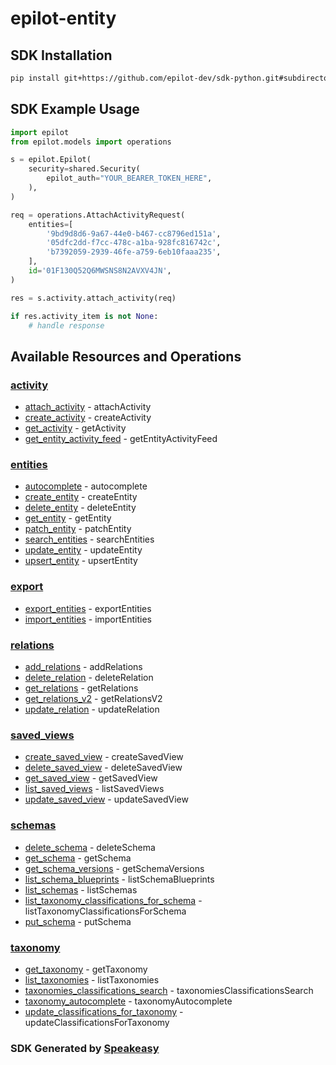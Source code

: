 # epilot-entity

<!-- Start SDK Installation -->
## SDK Installation

```bash
pip install git+https://github.com/epilot-dev/sdk-python.git#subdirectory=entity
```
<!-- End SDK Installation -->

## SDK Example Usage
<!-- Start SDK Example Usage -->
```python
import epilot
from epilot.models import operations

s = epilot.Epilot(
    security=shared.Security(
        epilot_auth="YOUR_BEARER_TOKEN_HERE",
    ),
)

req = operations.AttachActivityRequest(
    entities=[
        '9bd9d8d6-9a67-44e0-b467-cc8796ed151a',
        '05dfc2dd-f7cc-478c-a1ba-928fc816742c',
        'b7392059-2939-46fe-a759-6eb10faaa235',
    ],
    id='01F130Q52Q6MWSNS8N2AVXV4JN',
)

res = s.activity.attach_activity(req)

if res.activity_item is not None:
    # handle response
```
<!-- End SDK Example Usage -->

<!-- Start SDK Available Operations -->
## Available Resources and Operations


### [activity](docs/activity/README.md)

* [attach_activity](docs/activity/README.md#attach_activity) - attachActivity
* [create_activity](docs/activity/README.md#create_activity) - createActivity
* [get_activity](docs/activity/README.md#get_activity) - getActivity
* [get_entity_activity_feed](docs/activity/README.md#get_entity_activity_feed) - getEntityActivityFeed

### [entities](docs/entities/README.md)

* [autocomplete](docs/entities/README.md#autocomplete) - autocomplete
* [create_entity](docs/entities/README.md#create_entity) - createEntity
* [delete_entity](docs/entities/README.md#delete_entity) - deleteEntity
* [get_entity](docs/entities/README.md#get_entity) - getEntity
* [patch_entity](docs/entities/README.md#patch_entity) - patchEntity
* [search_entities](docs/entities/README.md#search_entities) - searchEntities
* [update_entity](docs/entities/README.md#update_entity) - updateEntity
* [upsert_entity](docs/entities/README.md#upsert_entity) - upsertEntity

### [export](docs/export/README.md)

* [export_entities](docs/export/README.md#export_entities) - exportEntities
* [import_entities](docs/export/README.md#import_entities) - importEntities

### [relations](docs/relations/README.md)

* [add_relations](docs/relations/README.md#add_relations) - addRelations
* [delete_relation](docs/relations/README.md#delete_relation) - deleteRelation
* [get_relations](docs/relations/README.md#get_relations) - getRelations
* [get_relations_v2](docs/relations/README.md#get_relations_v2) - getRelationsV2
* [update_relation](docs/relations/README.md#update_relation) - updateRelation

### [saved_views](docs/savedviews/README.md)

* [create_saved_view](docs/savedviews/README.md#create_saved_view) - createSavedView
* [delete_saved_view](docs/savedviews/README.md#delete_saved_view) - deleteSavedView
* [get_saved_view](docs/savedviews/README.md#get_saved_view) - getSavedView
* [list_saved_views](docs/savedviews/README.md#list_saved_views) - listSavedViews
* [update_saved_view](docs/savedviews/README.md#update_saved_view) - updateSavedView

### [schemas](docs/schemas/README.md)

* [delete_schema](docs/schemas/README.md#delete_schema) - deleteSchema
* [get_schema](docs/schemas/README.md#get_schema) - getSchema
* [get_schema_versions](docs/schemas/README.md#get_schema_versions) - getSchemaVersions
* [list_schema_blueprints](docs/schemas/README.md#list_schema_blueprints) - listSchemaBlueprints
* [list_schemas](docs/schemas/README.md#list_schemas) - listSchemas
* [list_taxonomy_classifications_for_schema](docs/schemas/README.md#list_taxonomy_classifications_for_schema) - listTaxonomyClassificationsForSchema
* [put_schema](docs/schemas/README.md#put_schema) - putSchema

### [taxonomy](docs/taxonomy/README.md)

* [get_taxonomy](docs/taxonomy/README.md#get_taxonomy) - getTaxonomy
* [list_taxonomies](docs/taxonomy/README.md#list_taxonomies) - listTaxonomies
* [taxonomies_classifications_search](docs/taxonomy/README.md#taxonomies_classifications_search) - taxonomiesClassificationsSearch
* [taxonomy_autocomplete](docs/taxonomy/README.md#taxonomy_autocomplete) - taxonomyAutocomplete
* [update_classifications_for_taxonomy](docs/taxonomy/README.md#update_classifications_for_taxonomy) - updateClassificationsForTaxonomy
<!-- End SDK Available Operations -->

### SDK Generated by [Speakeasy](https://docs.speakeasyapi.dev/docs/using-speakeasy/client-sdks)
